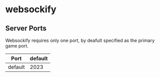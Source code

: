 # websockify

## Server Ports

Websockify requires only one port, by deafult specified as the primary game port.

| Port    | default |
|---------|---------|
| default | 2023    |
